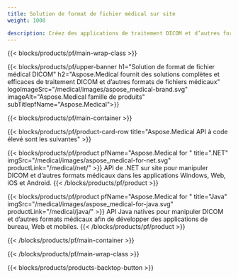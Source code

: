 ```yaml
---
title: Solution de format de fichier médical sur site 
weight: 1000

description: Créez des applications de traitement DICOM et d’autres formats médicaux à l’aide des API Aspose Medical On-Premise
---
```


{{< blocks/products/pf/main-wrap-class >}}

{{< blocks/products/pf/upper-banner h1="Solution de format de fichier médical DICOM" h2="Aspose.Medical fournit des solutions complètes et efficaces de traitement DICOM et d’autres formats de fichiers médicaux" logoImageSrc="/medical/images/aspose_medical-brand.svg" imageAlt="Aspose.Medical famille de produits" subTitlepfName="Aspose.Medical">}}

{{< blocks/products/pf/main-container >}}

{{< blocks/products/pf/product-card-row title="Aspose.Medical API à code élevé sont les suivantes" >}}

{{< blocks/products/pf/product pfName="Aspose.Medical for " title=".NET" imgSrc="/medical/images/aspose_medical-for-net.svg" productLink="/medical/net/" >}}
API de .NET sur site pour manipuler DICOM et d’autres formats médicaux dans les applications Windows, Web, iOS et Android.
{{< /blocks/products/pf/product >}}

{{< blocks/products/pf/product pfName="Aspose.Medical for " title="Java" imgSrc="/medical/images/aspose_medical-for-java.svg" productLink="/medical/java/" >}}
API Java natives pour manipuler DICOM et d’autres formats médicaux afin de développer des applications de bureau, Web et mobiles.
{{< /blocks/products/pf/product >}}

{{< /blocks/products/pf/main-container >}}

{{< /blocks/products/pf/main-wrap-class >}}

{{< blocks/products/products-backtop-button >}}